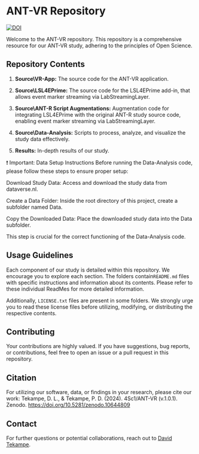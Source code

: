 # ANT-VR Repository

[![DOI](https://zenodo.org/badge/735096784.svg)](https://zenodo.org/doi/10.5281/zenodo.10644809)

Welcome to the ANT-VR repository. This repository is a comprehensive resource for our ANT-VR study, adhering to the principles of Open Science.

## Repository Contents

1. **Source\VR-App:** The source code for the ANT-VR application.

2. **Source\LSL4EPrime:** The source code for the LSL4EPrime add-in, that allows event marker streaming via LabStreamingLayer.

3. **Source\ANT-R Script Augmentations:** Augmentation code for integrating LSL4EPrime with the original ANT-R study source code, enabling event marker streaming via LabStreamingLayer.

4. **Source\Data-Analysis:** Scripts to process, analyze, and visualize the study data effectively.

5. **Results:** In-depth results of our study.

:exclamation: Important: Data Setup Instructions
Before running the Data-Analysis code, please follow these steps to ensure proper setup:

Download Study Data: Access and download the study data from dataverse.nl.

Create a Data Folder: Inside the root directory of this project, create a subfolder named Data.

Copy the Downloaded Data: Place the downloaded study data into the Data subfolder.

This step is crucial for the correct functioning of the Data-Analysis code.

## Usage Guidelines

Each component of our study is detailed within this repository. We encourage you to explore each section. The folders contain`README.md` files with specific instructions and information about its contents. Please refer to these individual ReadMes for more detailed information.

Additionally, `LICENSE.txt` files are present in some folders. We strongly urge you to read these license files before utilizing, modifying, or distributing the respective contents.

## Contributing

Your contributions are highly valued. If you have suggestions, bug reports, or contributions, feel free to open an issue or a pull request in this repository.

## Citation

For utilizing our software, data, or findings in your research, please cite our work:
Tekampe, D. L., & Tekampe, P. D. (2024). 4Sc1/ANT-VR (v.1.0.1). Zenodo. https://doi.org/10.5281/zenodo.10644809

## Contact

For further questions or potential collaborations, reach out to [David Tekampe](mailto:davidtekampe@icloud.com).
